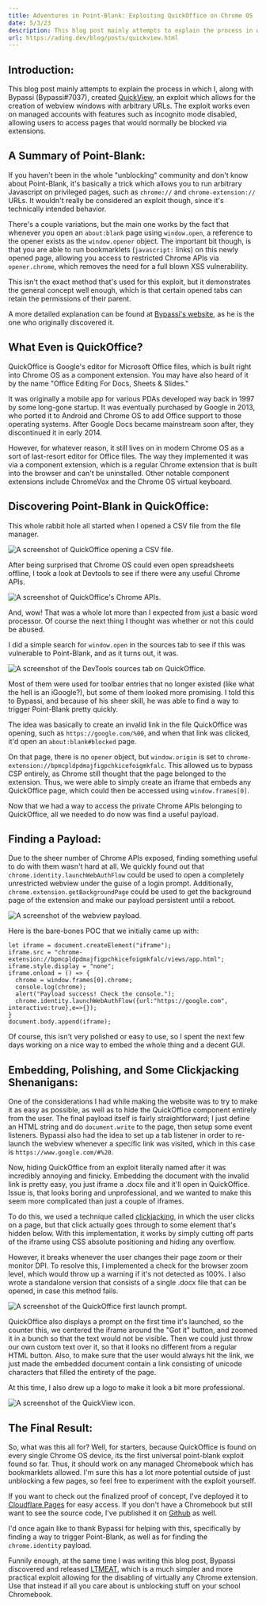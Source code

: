 ```yaml
---
title: Adventures in Point-Blank: Exploiting QuickOffice on Chrome OS
date: 5/3/23
description: This blog post mainly attempts to explain the process in which I, along with Bypassi, created QuickView, an exploit which allows for the creation of webview windows with arbitrary URLs.
url: https://ading.dev/blog/posts/quickview.html
---
```

## Introduction:

This blog post mainly attempts to explain the process in which I, along with Bypassi (Bypassi#7037), created [QuickView](https://quickview-exploit.pages.dev), an exploit which allows for the creation of webview windows with arbitrary URLs. The exploit works even on managed accounts with features such as incognito mode disabled, allowing users to access pages that would normally be blocked via extensions.

## A Summary of Point-Blank:

If you haven't been in the whole "unblocking" community and don't know about Point-Blank, it's basically a trick which allows you to run arbitrary Javascript on privileged pages, such as `chrome://` and `chrome-extension://` URLs. It wouldn't really be considered an exploit though, since it's technically intended behavior.

There's a couple variations, but the main one works by the fact that whenever you open an `about:blank` page using `window.open`, a reference to the opener exists as the `window.opener` object. The important bit though, is that you are able to run bookmarklets (`javascript:` links) on this newly opened page, allowing you access to restricted Chrome APIs via `opener.chrome`, which removes the need for a full blown XSS vulnerability.

This isn't the exact method that's used for this exploit, but it demonstrates the general concept well enough, which is that certain opened tabs can retain the permissions of their parent.

A more detailed explanation can be found at [Bypassi's website](https://bolg.glitch.me/_/point-blank/), as he is the one who originally discovered it.

## What Even is QuickOffice?

QuickOffice is Google's editor for Microsoft Office files, which is built right into Chrome OS as a component extension. You may have also heard of it by the name "Office Editing For Docs, Sheets & Slides."

It was originally a mobile app for various PDAs developed way back in 1997 by some long-gone startup. It was eventually purchased by Google in 2013, who ported it to Android and Chrome OS to add Office support to those operating systems. After Google Docs became mainstream soon after, they discontinued it in early 2014.

However, for whatever reason, it still lives on in modern Chrome OS as a sort of last-resort editor for Office files. The way they implemented it was via a component extension, which is a regular Chrome extension that is built into the browser and can't be uninstalled. Other notable component extensions include ChromeVox and the Chrome OS virtual keyboard.

## Discovering Point-Blank in QuickOffice:

This whole rabbit hole all started when I opened a CSV file from the file manager.

![A screenshot of QuickOffice opening a CSV file.](/blog/assets/quickview/quickoffice_screenshot.png)

After being surprised that Chrome OS could even open spreadsheets offline, I took a look at Devtools to see if there were any useful Chrome APIs.

![A screenshot of QuickOffice's Chrome APIs.](/blog/assets/quickview/quickoffice_chrome_apis.png)

And, wow! That was a whole lot more than I expected from just a basic word processor. Of course the next thing I thought was whether or not this could be abused.

I did a simple search for `window.open` in the sources tab to see if this was vulnerable to Point-Blank, and as it turns out, it was.

![A screenshot of the DevTools sources tab on QuickOffice.](/blog/assets/quickview/quickoffice_sources_tab.png)

Most of them were used for toolbar entries that no longer existed (like what the hell is an iGoogle?), but some of them looked more promising. I told this to Bypassi, and because of his sheer skill, he was able to find a way to trigger Point-Blank pretty quickly.

The idea was basically to create an invalid link in the file QuickOffice was opening, such as `https://google.com/%00`, and when that link was clicked, it'd open an `about:blank#blocked` page.

On that page, there is no `opener` object, but `window.origin` is set to `chrome-extension://bpmcpldpdmajfigpchkicefoigmkfalc`. This allowed us to bypass CSP entirely, as Chrome still thought that the page belonged to the extension. Thus, we were able to simply create an iframe that embeds any QuickOffice page, which could then be accessed using `window.frames[0]`.

Now that we had a way to access the private Chrome APIs belonging to QuickOffice, all we needed to do now was find a useful payload.

## Finding a Payload:

Due to the sheer number of Chrome APIs exposed, finding something useful to do with them wasn't hard at all. We quickly found out that `chrome.identity.launchWebAuthFlow` could be used to open a completely unrestricted webview under the guise of a login prompt. Additionally, `chrome.extension.getBackgroundPage` could be used to get the background page of the extension and make our payload persistent until a reboot.

![A screenshot of the webview payload.](/blog/assets/quickview/webview_screenshot.png)

Here is the bare-bones POC that we initially came up with:

```
let iframe = document.createElement("iframe");
iframe.src = "chrome-extension://bpmcpldpdmajfigpchkicefoigmkfalc/views/app.html";
iframe.style.display = "none";
iframe.onload = () => {      
  chrome = window.frames[0].chrome;
  console.log(chrome);
  alert("Payload success! Check the console.");
  chrome.identity.launchWebAuthFlow({url:"https://google.com", interactive:true},e=>{});
}
document.body.append(iframe);
```

Of course, this isn't very polished or easy to use, so I spent the next few days working on a nice way to embed the whole thing and a decent GUI.

## Embedding, Polishing, and Some Clickjacking Shenanigans:

One of the considerations I had while making the website was to try to make it as easy as possible, as well as to hide the QuickOffice component entirely from the user. The final payload itself is fairly straightforward; I just define an HTML string and do `document.write` to the page, then setup some event listeners. Bypassi also had the idea to set up a tab listener in order to re-launch the webview whenever a specific link was visited, which in this case is `https://www.google.com/#%20`.

Now, hiding QuickOffice from an exploit literally named after it was incredibly annoying and finicky. Embedding the document with the invalid link is pretty easy, you just iframe a .docx file and it'll open in QuickOffice. Issue is, that looks boring and unprofessional, and we wanted to make this seem more complicated than just a couple of iframes.

To do this, we used a technique called [clickjacking](https://en.wikipedia.org/wiki/Clickjacking), in which the user clicks on a page, but that click actually goes through to some element that's hidden below. With this implementation, it works by simply cutting off parts of the iframe using CSS absolute positioning and hiding any overflow.

However, it breaks whenever the user changes their page zoom or their monitor DPI. To resolve this, I implemented a check for the browser zoom level, which would throw up a warning if it's not detected as 100%. I also wrote a standalone version that consists of a single .docx file that can be opened, in case this method fails.

![A screenshot of the QuickOffice first launch prompt.](/blog/assets/quickview/quickoffice_first_launch.png)

QuickOffice also displays a prompt on the first time it's launched, so the counter this, we centered the iframe around the "Got it" button, and zoomed it in a bunch so that the text would not be visible. Then we could just throw our own custom text over it, so that it looks no different from a regular HTML button. Also, to make sure that the user would always hit the link, we just made the embedded document contain a link consisting of unicode characters that filled the entirety of the page.

At this time, I also drew up a logo to make it look a bit more professional.

![A screenshot of the QuickView icon.](/blog/assets/quickview/quickview_icon.png)

## The Final Result:

So, what was this all for? Well, for starters, because QuickOffice is found on every single Chrome OS device, its the first universal point-blank exploit found so far. Thus, it should work on any managed Chromebook which has bookmarklets allowed. I'm sure this has a lot more potential outside of just unblocking a few pages, so feel free to experiment with the exploit yourself.

If you want to check out the finalized proof of concept, I've deployed it to [Cloudflare Pages](https://quickview-exploit.pages.dev) for easy access. If you don't have a Chromebook but still want to see the source code, I've published it on [Github](https://github.com/ading2210/quickview) as well.

I'd once again like to thank Bypassi for helping with this, specifically by finding a way to trigger Point-Blank, as well as for finding the `chrome.identity` payload.

Funnily enough, at the same time I was writing this blog post, Bypassi discovered and released [LTMEAT](https://ltmeat.bypassi.com), which is a much simpler and more practical exploit allowing for the disabling of virtually any Chrome extension. Use that instead if all you care about is unblocking stuff on your school Chromebook.